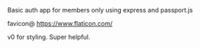 Basic auth app for members only using express and passport.js

favicon@ https://www.flaticon.com/

v0 for styling. Super helpful.